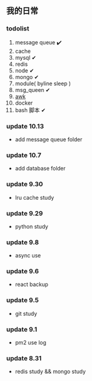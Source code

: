 ## 我的日常

### todolist
1. message queue ✔️
2. cache 
3. mysql ✔
4. redis
5. node ✔
6. mongo ✔
7. module( byline sleep )
8. msg_queen ✔
9. [awk](https://segmentfault.com/a/1190000007338373?hmsr=toutiao.io&utm_medium=toutiao.io&utm_source=toutiao.io)
10. docker 
11. bash 脚本 ✔



### update 10.13
* add message queue folder


### update 10.7
* add database folder


### update 9.30
* lru cache study


### update 9.29
* python study
 

### update 9.8
* async use


### update 9.6
* react backup


### update 9.5
* git study


### update 9.1
* pm2 use log


### update 8.31
* redis study && mongo study

